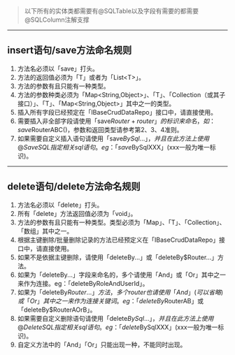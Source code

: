 > 以下所有的实体类都需要有@SQLTable以及字段有需要的都需要@SQLColumn注解支撑
---
## insert语句/save方法命名规则
1. 方法名必须以「save」打头。
2. 方法的返回值必须为「T」或者为「List\<T\>」。
3. 方法的参数有且只能有一种类型。
4. 方法的参数种类必须为「Map<String,Object>」、「T」、「Collection<T>（或其子接口）」、「T[](也可为不定参数形式T...)」、「Map<String,Object>[](同T[],也可为不定参数形式Map<String,Object>...)」其中之一的类型。
5. 插入所有字段已经预定在「IBaseCrudDataRepo」接口中，请直接使用。
6. 需要插入非全部字段请使用「save$Router+router」的标识来命名，如：save$RouterABC()，参数和返回类型请参考第2、3、4准则。
7. 如果需要自定义插入语句请使用「save$BySql...」，并且在此方法上使用@SaveSQL指定相关sql语句。eg：「save$BySqlXXX」(xxx一般为唯一标识)。
---
## delete语句/delete方法命名规则
1. 方法名必须以「delete」打头。
2. 所有「delete」方法返回值必须为「void」。
3. 方法的参数有且只能有一种类型。类型必须为「Map」、「T」、「Collection」、「数组」其中之一。
4. 根据主键删除/批量删除记录的方法已经预定义在「IBaseCrudDataRepo」接口中，请直接使用。
5. 如果不是依据主键删除，请使用「deleteBy...」或「deleteBy$Router...」方法。
6. 如果为「deleteBy...」字段来命名的，多个请使用「And」或「Or」其中之一来作为连接。eg：「deleteByRoleAndUserId」。
7. 如果为「deleteBy$Router...」方法，多个router也请使用「And」(可以省略)或「Or」其中之一来作为连接关键词。eg：「deleteBy$RouterAB」或「deleteBy$RouterAOrB」。
8. 如果需要自定义删除语句请使用「delete$BySql...」，并且在此方法上使用@DeleteSQL指定相关sql语句。eg：「delete$BySqlXXX」(xxx一般为唯一标识)。
9. 自定义方法中的「And」「Or」只能出现一种，不能同时出现。
